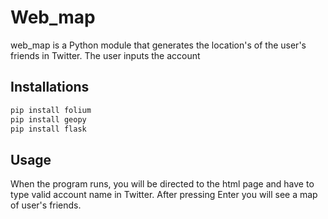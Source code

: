 # Web_map

web_map is a Python module that generates the location's of the user's friends in Twitter.
The user inputs the account

## Installations

```bash
pip install folium
pip install geopy
pip install flask
```

## Usage

When the program runs, you will be directed to the html page and have to type valid account name in Twitter. After pressing Enter you will see a map of user's friends.